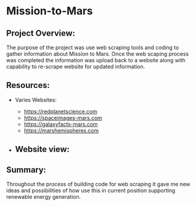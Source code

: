 # Mission-to-Mars

## Project Overview:
The purpose of the project was use web scraping tools and coding to gather information about Mission to Mars. Once the web scaping process was completed the information was upload back to a website along with capability to re-scrape website for updated information.

## Resources:
  - Varies Websites:
    - https://redplanetscience.com
    - https://spaceimages-mars.com
    - https://galaxyfacts-mars.com
    - https://marshemispheres.com

  - Website view:
    - 

## Summary:
Throughout the process of building code for web scraping it gave me new ideas and possibilities of how use this in current position supporting renewable energy generation.
